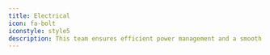 ```yaml
---
title: Electrical
icon: fa-bolt
iconstyle: style5
description: This team ensures efficient power management and a smooth interface between the processor and the actuators & sensors.
---
```

